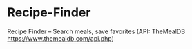 # Recipe-Finder
Recipe Finder – Search meals, save favorites (API: TheMealDB  https://www.themealdb.com/api.php)
